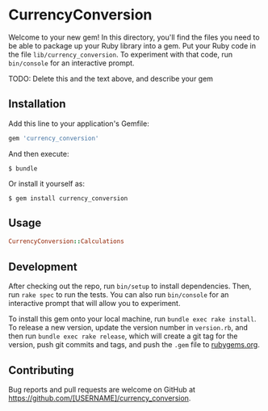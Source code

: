 # CurrencyConversion

Welcome to your new gem! In this directory, you'll find the files you need to be able to package up your Ruby library into a gem. Put your Ruby code in the file `lib/currency_conversion`. To experiment with that code, run `bin/console` for an interactive prompt.

TODO: Delete this and the text above, and describe your gem

## Installation

Add this line to your application's Gemfile:

```ruby
gem 'currency_conversion'
```

And then execute:

    $ bundle

Or install it yourself as:

    $ gem install currency_conversion

## Usage

```ruby
CurrencyConversion::Calculations
```

## Development

After checking out the repo, run `bin/setup` to install dependencies. Then, run `rake spec` to run the tests. You can also run `bin/console` for an interactive prompt that will allow you to experiment.

To install this gem onto your local machine, run `bundle exec rake install`. To release a new version, update the version number in `version.rb`, and then run `bundle exec rake release`, which will create a git tag for the version, push git commits and tags, and push the `.gem` file to [rubygems.org](https://rubygems.org).

## Contributing

Bug reports and pull requests are welcome on GitHub at https://github.com/[USERNAME]/currency_conversion.

